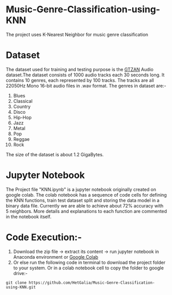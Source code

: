 # Music-Genre-Classification-using-KNN
The project uses K-Nearest Neighbor for music genre classification

# Dataset
The dataset used for training and testing purpose is the [GTZAN](http://marsyas.info/downloads/datasets.html) Audio dataset.The dataset consists of 1000 audio tracks each 30 seconds long. It contains 10 genres, each represented by 100 tracks. The tracks are all 22050Hz Mono 16-bit audio files in .wav format. The genres in dataset are:-
1. Blues
2. Classical
3. Country
4. Disco
5. Hip-Hop
6. Jazz
7. Metal 
8. Pop
9. Reggae
10. Rock

The size of the dataset is about 1.2 GigaBytes. 

# Jupyter Notebook
The Project file "KNN.ipynb" is a jupyter notebook originally created on google colab. The colab notebook has a sequence of code cells for defining the KNN functions, train test dataset split and storing the data model in a binary data file. Currently we are able to achieve about 72% accuracy with 5 neighbors. More details and explanations to each function are commented in the notebook itself.

# Code Execution:-
1. Download the zip file -> extract its content -> run jupyter notebook in Anaconda environment or [Google Colab](https://colab.research.google.com/)
2. Or else run the following code in terminal to download the project folder to your system. Or in a colab notebook cell to copy the folder to google drive:-
``` 
git clone https://github.com/HetGalia/Music-Genre-Classification-using-KNN.git 
```

